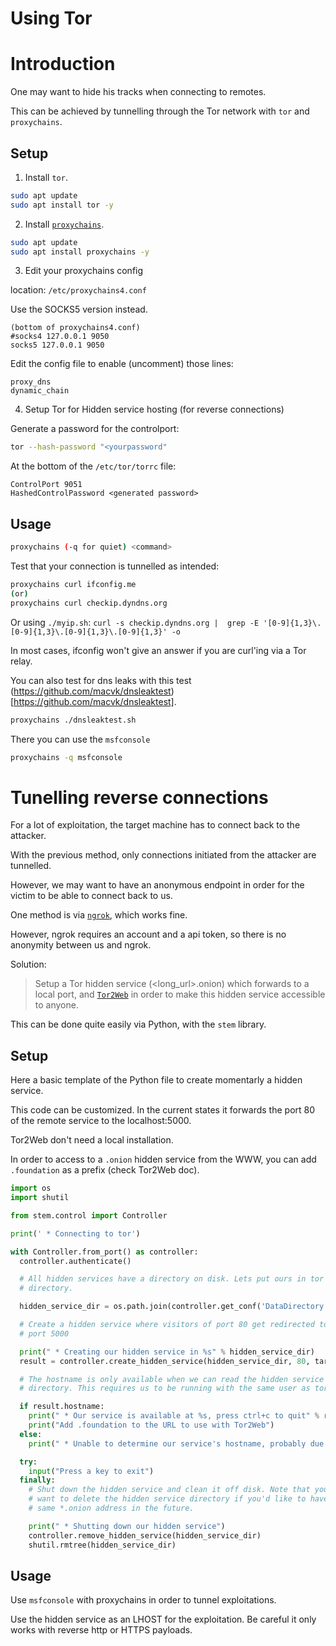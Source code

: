 # Using Tor

# Introduction

One may want to hide his tracks when connecting to remotes.

This can be achieved by tunnelling through the Tor network with `tor` and `proxychains`.

## Setup

1. Install `tor`.

```bash
sudo apt update
sudo apt install tor -y
```

2. Install [`proxychains`](https://github.com/haad/proxychains). 

```bash
sudo apt update
sudo apt install proxychains -y
```

3. Edit your proxychains config

location: `/etc/proxychains4.conf`

Use the SOCKS5 version instead.

```
(bottom of proxychains4.conf)
#socks4 127.0.0.1 9050
socks5 127.0.0.1 9050
```

Edit the config file to enable (uncomment) those lines:

```
proxy_dns
dynamic_chain
```

4. Setup Tor for Hidden service hosting (for reverse connections)

Generate a password for the controlport:

```bash
tor --hash-password "<yourpassword"
```

At the bottom of the `/etc/tor/torrc` file:

```
ControlPort 9051
HashedControlPassword <generated password>
```

## Usage

```bash
proxychains (-q for quiet) <command>
```

Test that your connection is tunnelled as intended:

```bash
proxychains curl ifconfig.me
(or)
proxychains curl checkip.dyndns.org
```

Or using `./myip.sh`: `curl -s checkip.dyndns.org |  grep -E '[0-9]{1,3}\.[0-9]{1,3}\.[0-9]{1,3}\.[0-9]{1,3}' -o`



In most cases, ifconfig won't give an answer if you are curl'ing via a Tor relay.

You can also test for dns leaks with this test (https://github.com/macvk/dnsleaktest)[https://github.com/macvk/dnsleaktest].

```bash
proxychains ./dnsleaktest.sh
```

There you can use the `msfconsole`

```bash
proxychains -q msfconsole
```

# Tunelling reverse connections

For a lot of exploitation, the target machine has to connect back to the attacker.

With the previous method, only connections initiated from the attacker are tunnelled.

However, we may want to have an anonymous endpoint in order for the victim to be able to connect back to us.

One method is via [`ngrok`](https://ngrok.com/), which works fine.

However, ngrok requires an account and a api token, so there is no anonymity between us and ngrok.

Solution:

> Setup a Tor hidden service (<long_url>.onion) which forwards to a local port, and [`Tor2Web`](https://www.tor2web.org/) in order to make this hidden service accessible to anyone.


This can be done quite easily via Python, with the `stem` library.

## Setup

Here a basic template of the Python file to create momentarly a hidden service.

This code can be customized. In the current states it forwards the port 80 of the remote service to the localhost:5000.

Tor2Web don't need a local installation.

In order to access to a `.onion` hidden service from the WWW, you can add `.foundation` as a prefix (check Tor2Web doc).

```python
import os
import shutil

from stem.control import Controller

print(' * Connecting to tor')

with Controller.from_port() as controller:
  controller.authenticate()

  # All hidden services have a directory on disk. Lets put ours in tor's data
  # directory.

  hidden_service_dir = os.path.join(controller.get_conf('DataDirectory', '/tmp'), 'hello_world')

  # Create a hidden service where visitors of port 80 get redirected to local
  # port 5000 

  print(" * Creating our hidden service in %s" % hidden_service_dir)
  result = controller.create_hidden_service(hidden_service_dir, 80, target_port = 5000)

  # The hostname is only available when we can read the hidden service
  # directory. This requires us to be running with the same user as tor.

  if result.hostname:
    print(" * Our service is available at %s, press ctrl+c to quit" % result.hostname)
    print("Add .foundation to the URL to use with Tor2Web")
  else:
    print(" * Unable to determine our service's hostname, probably due to being unable to read the hidden service directory")

  try:
    input("Press a key to exit")
  finally:
    # Shut down the hidden service and clean it off disk. Note that you *don't*
    # want to delete the hidden service directory if you'd like to have this
    # same *.onion address in the future.

    print(" * Shutting down our hidden service")
    controller.remove_hidden_service(hidden_service_dir)
    shutil.rmtree(hidden_service_dir)
```

## Usage

Use `msfconsole` with proxychains in order to tunnel exploitations.

Use the hidden service as an LHOST for the exploitation. Be careful it only works with reverse http or HTTPS payloads.